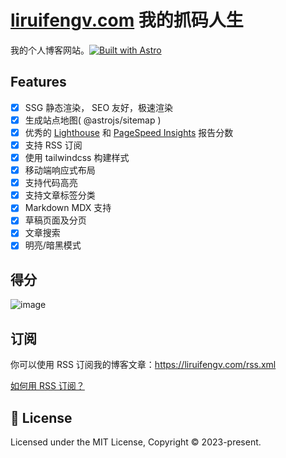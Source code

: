 # [liruifengv.com](https://liruifengv.com) 我的抓码人生

我的个人博客网站。[![Built with Astro](https://astro.badg.es/v1/built-with-astro/tiny.svg)](https://astro.build)

## Features

- [x] SSG 静态渲染， SEO 友好，极速渲染
- [x] 生成站点地图( @astrojs/sitemap )
- [x] 优秀的 [Lighthouse](https://web.dev/measure/) 和 [PageSpeed Insights](https://pagespeed.web.dev/) 报告分数
- [x] 支持 RSS 订阅
- [x] 使用 tailwindcss 构建样式
- [x] 移动端响应式布局
- [x] 支持代码高亮
- [x] 支持文章标签分类
- [x] Markdown MDX 支持
- [x] 草稿页面及分页
- [x] 文章搜索
- [x] 明亮/暗黑模式

## 得分

![image](https://github.com/liruifengv/liruifengv.com/assets/25167721/bdf4eb29-12ff-4cd0-a6c4-febf6a671f05)

## 订阅

你可以使用 RSS 订阅我的博客文章：https://liruifengv.com/rss.xml

[如何用 RSS 订阅？](https://zhuanlan.zhihu.com/p/55026716)

## 📜 License

Licensed under the MIT License, Copyright © 2023-present.
